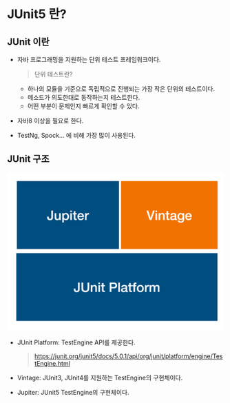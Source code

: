 # JUnit5 란?



## JUnit 이란

- 자바 프로그래밍을 지원하는 단위 테스트 프레임워크이다.

  > 단위 테스트란?

  - 하나의 모듈을 기준으로 독립적으로 진행되는 가장 작은 단위의 테스트이다.
  - 메소드가 의도한대로 동작하는지 테스트한다.
  - 어떤 부분이 문제인지 빠르게 확인할 수 있다.

- 자바8 이상을 필요로 한다.

- TestNg, Spock... 에 비해 가장 많이 사용된다.



## JUnit 구조

![JUnit 구조](./image/JUnit_구조.png)

- JUnit Platform: TestEngine API를 제공한다.

  > https://junit.org/junit5/docs/5.0.1/api/org/junit/platform/engine/TestEngine.html

- Vintage: JUnit3, JUnit4를 지원하는 TestEngine의 구현체이다.

- Jupiter: JUnit5 TestEngine의 구현체이다.